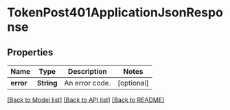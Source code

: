 # TokenPost401ApplicationJsonResponse

## Properties
Name | Type | Description | Notes
------------ | ------------- | ------------- | -------------
**error** | **String** | An error code. | [optional] 

[[Back to Model list]](../README.md#documentation-for-models) [[Back to API list]](../README.md#documentation-for-api-endpoints) [[Back to README]](../README.md)


